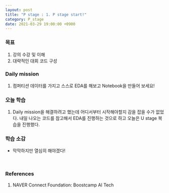 ```yaml
---
layout: post
title: "P stage : 1. P stage start!"
category: P_stage
date: 2021-03-29 19:00:00 +0900
---
```

### 목표
1. 강의 수강 및 이해
2. 대략적인 대회 코드 구성

### Daily mission
1. 컴퍼티션 데이터를 가지고 스스로 EDA를 해보고 Notebook을 만들어 보세요!

### 오늘 학습
1. Daily mission을 해결하려고 했는데 어디서부터 시작해야할지 감을 잡을 수가 없었다. 내일 나오는 코드를 참고해서 EDA를 진행하는 것으로 하고 오늘은 U stage 복습을 진행했다.

### 학습 소감
- 막막하지만 열심히 해야겠다!

<br/>

### References
1. NAVER Connect Foundation: Boostcamp AI Tech
